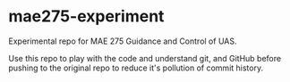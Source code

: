# mae275-experiment
Experimental repo for MAE 275 Guidance and Control of UAS.

Use this repo to play with the code and understand git, and GitHub before pushing to the original repo to reduce it's pollution of commit history.

